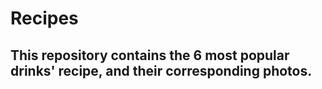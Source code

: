 # Recipes

## This repository contains the 6 most popular drinks' recipe, and their corresponding photos.
